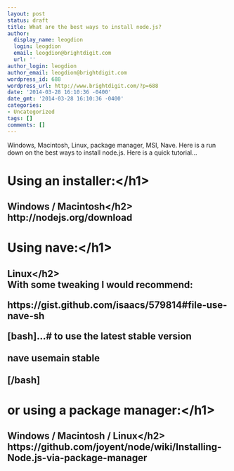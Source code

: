 ```yaml
---
layout: post
status: draft
title: What are the best ways to install node.js?
author:
  display_name: leogdion
  login: leogdion
  email: leogdion@brightdigit.com
  url: ''
author_login: leogdion
author_email: leogdion@brightdigit.com
wordpress_id: 688
wordpress_url: http://www.brightdigit.com/?p=688
date: '2014-03-28 16:10:36 -0400'
date_gmt: '2014-03-28 16:10:36 -0400'
categories:
- Uncategorized
tags: []
comments: []
---
```

<p>Windows, Macintosh, Linux, package manager, MSI, Nave. Here is a run down on the best ways to install node.js. Here is a quick tutorial...</p>
<h1>Using an installer:<&#47;h1></p>
<h2>Windows &#47;&nbsp;Macintosh<&#47;h2><br />
http:&#47;&#47;nodejs.org&#47;download</p>
<h1>Using nave:<&#47;h1></p>
<h2>Linux<&#47;h2><br />
With some tweaking I would recommend:</p>
<p>https:&#47;&#47;gist.github.com&#47;isaacs&#47;579814#file-use-nave-sh</p>
<p>[bash]...# to use the latest stable version<br &#47;><br />
nave usemain stable<br &#47;><br />
[&#47;bash]</p>
<h1>or using a package manager:<&#47;h1></p>
<h2>Windows &#47;&nbsp;Macintosh &#47; Linux<&#47;h2><br />
https:&#47;&#47;github.com&#47;joyent&#47;node&#47;wiki&#47;Installing-Node.js-via-package-manager</p>
